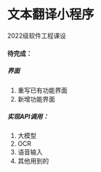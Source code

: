 # 文本翻译小程序

2022级软件工程课设

#### 待完成：

##### 界面

1. 重写已有功能界面
2. 新增功能界面

##### 实现API调用：

1. 大模型
2. OCR
3. 语音输入
4. 其他用到的
